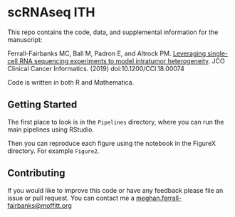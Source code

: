 # scRNAseq ITH

This repo contains the code, data, and supplemental information for the manuscript: 

Ferrall-Fairbanks MC, Ball M, Padron E, and Altrock PM. [Leveraging single-cell RNA sequencing experiments to model intratumor heterogeneity](https://ascopubs.org/doi/full/10.1200/CCI.18.00074). JCO Clinical Cancer Informatics. (2019) doi:10.1200/CCI.18.00074

Code is written in both R and Mathematica. 

## Getting Started

The first place to look is in the `Pipelines` directory, where you can run the main pipelines using RStudio.

Then you can reproduce each figure using the notebook in the FigureX directory. For example `Figure2`.

## Contributing

If you would like to improve this code or have any feedback please file an issue or pull request. You can contact me a <meghan.ferrall-fairbanks@moffitt.org>
